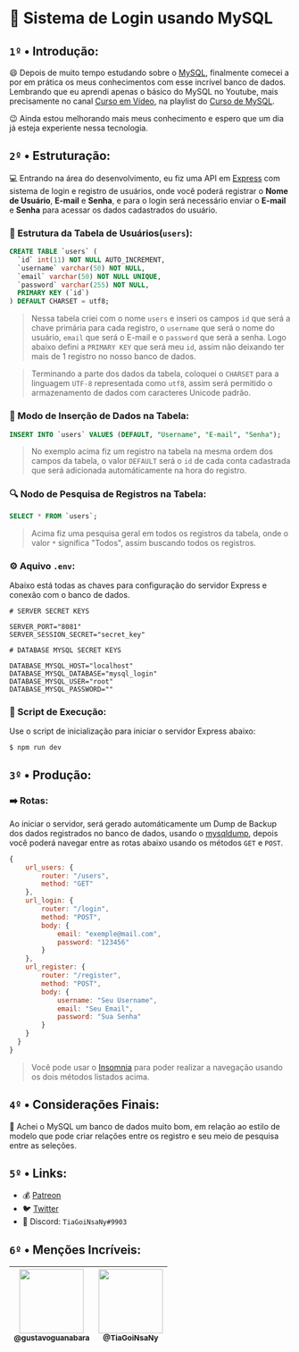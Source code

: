 # :dolphin: Sistema de Login usando MySQL

## `1º` • Introdução:

:smile: Depois de muito tempo estudando sobre o [MySQL](https://www.mysql.com/), finalmente comecei a por em prática os meus conhecimentos com esse incrível banco de dados. Lembrando que eu aprendi apenas o básico do MySQL no Youtube, mais precisamente no canal [Curso em Vídeo](https://www.youtube.com/channel/UCrWvhVmt0Qac3HgsjQK62FQ), na playlist do [Curso de MySQL](https://www.youtube.com/watch?v=Ofktsne-utM&list=PLHz_AreHm4dkBs-795Dsgvau_ekxg8g1r).

:wink: Ainda estou melhorando mais meus conhecimento e espero que um dia já esteja experiente nessa tecnologia.

## `2º` • Estruturação:

:computer: Entrando na área do desenvolvimento, eu fiz uma API em [Express](https://expressjs.com/pt-br/) com sistema de login e registro de usuários, onde você poderá registrar o **Nome de Usuário**, **E-mail** e **Senha**, e para o login será necessário enviar o **E-mail** e **Senha** para acessar os dados cadastrados do usuário.

### :file_folder: Estrutura da Tabela de Usuários(`users`):
```sql
CREATE TABLE `users` (
  `id` int(11) NOT NULL AUTO_INCREMENT,
  `username` varchar(50) NOT NULL,
  `email` varchar(50) NOT NULL UNIQUE,
  `password` varchar(255) NOT NULL,
  PRIMARY KEY (`id`)
) DEFAULT CHARSET = utf8;
```

> Nessa tabela criei com o nome `users` e inseri os campos `id` que será a chave primária para cada registro, o `username` que será o nome do usuário, `email` que será o E-mail e o `password` que será a senha. Logo abaixo defini a `PRIMARY KEY` que será meu `id`, assim não deixando ter mais de 1 registro no nosso banco de dados.

> Terminando a parte dos dados da tabela, coloquei o `CHARSET` para a linguagem `UTF-8` representada como `utf8`, assim será permitido o armazenamento de dados com caracteres Unicode padrão.

### :floppy_disk: Modo de Inserção de Dados na Tabela:
```sql
INSERT INTO `users` VALUES (DEFAULT, "Username", "E-mail", "Senha");
```

> No exemplo acima fiz um registro na tabela na mesma ordem dos campos da tabela, o valor `DEFAULT` será o `id` de cada conta cadastrada que será adicionada automáticamente na hora do registro.

### :mag: Nodo de Pesquisa de Registros na Tabela:
```sql
SELECT * FROM `users`;
```

> Acima fiz uma pesquisa geral em todos os registros da tabela, onde o valor `*` significa "Todos", assim buscando todos os registros.

### :gear: Aquivo `.env`:

Abaixo está todas as chaves para configuração do servidor Express e conexão com o banco de dados.

```env
# SERVER SECRET KEYS

SERVER_PORT="8081"
SERVER_SESSION_SECRET="secret_key"

# DATABASE MYSQL SECRET KEYS

DATABASE_MYSQL_HOST="localhost"
DATABASE_MYSQL_DATABASE="mysql_login"
DATABASE_MYSQL_USER="root"
DATABASE_MYSQL_PASSWORD=""
```

### :electric_plug: Script de Execução:

Use o script de inicialização para iniciar o servidor Express abaixo:

```shell
$ npm run dev
```

## `3º` • Produção:

### :arrow_right: Rotas:

Ao iniciar o servidor, será gerado automáticamente um Dump de Backup dos dados registrados no banco de dados, usando o [mysqldump](https://www.npmjs.com/package/mysqldump), depois você poderá navegar entre as rotas abaixo usando os métodos `GET` e `POST`.

```js
{
    url_users: {
        router: "/users",
        method: "GET"
    },
    url_login: {
        router: "/login",
        method: "POST",
        body: {
            email: "exemple@mail.com",
            password: "123456"
        }
    },
    url_register: {
        router: "/register",
        method: "POST",
        body: {
            username: "Seu Username",
            email: "Seu Email",
            password: "Sua Senha"
        }
    }
  }
}
```

> Você pode usar o [Insomnia](https://insomnia.rest/download) para poder realizar a navegação usando os dois métodos listados acima.

## `4º` • Considerações Finais:

:thinking: Achei o MySQL um banco de dados muito bom, em relação ao estilo de modelo que pode criar relações entre os registro e seu meio de pesquisa entre as seleções.

## `5º` • Links:

- :moneybag:  [Patreon](https://patreon.com/TiaGoiNsaNy)
- :bird: [Twitter](https://twitter.com/TiaGoiNsaNy)
- :speech_balloon: Discord: `TiaGoiNsaNy#9903`

## `6º` • Menções Incríveis:

| [<img src="https://avatars.githubusercontent.com/u/8683378?v=4" width=115><br><sub>@gustavoguanabara</sub>](https://github.com/gustavoguanabara) | [<img src="https://avatars.githubusercontent.com/u/62999761?s=460&u=1a2c2557c68aeef26e6eb8fab98ff1ca32a7d259&v=4" width=115><br><sub>@TiaGoiNsaNy</sub>](https://github.com/TiaGoiNsaNy) |
| :---: |  :---: |
